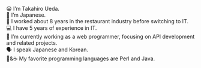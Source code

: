 😀 I’m Takahiro Ueda.<br>
🍣 I’m Japanese.<br>
🔪 I worked about 8 years in the restaurant industry before switching to IT.<br>
💻 I have 5 years of experience in IT.<br>
🔭 I’m currently working as a web programmer, focusing on API development and related projects.<br>
🗣 I speak Japanese and Korean.<br>
🐪&☕ My favorite programming languages are Perl and Java.<br>
